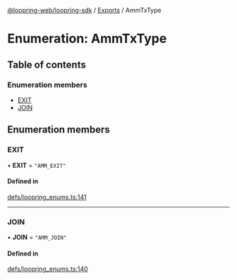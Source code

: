 [@loopring-web/loopring-sdk](../README.md) / [Exports](../modules.md) / AmmTxType

# Enumeration: AmmTxType

## Table of contents

### Enumeration members

- [EXIT](AmmTxType.md#exit)
- [JOIN](AmmTxType.md#join)

## Enumeration members

### EXIT

• **EXIT** = `"AMM_EXIT"`

#### Defined in

[defs/loopring_enums.ts:141](https://github.com/Loopring/loopring_sdk/blob/cd42b57/src/defs/loopring_enums.ts#L141)

___

### JOIN

• **JOIN** = `"AMM_JOIN"`

#### Defined in

[defs/loopring_enums.ts:140](https://github.com/Loopring/loopring_sdk/blob/cd42b57/src/defs/loopring_enums.ts#L140)
